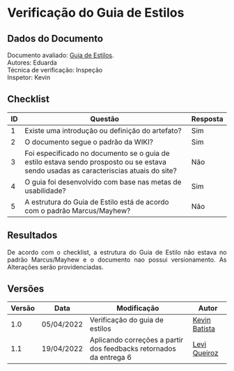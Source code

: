 # Verificação do Guia de Estilos

## Dados do Documento
Documento avaliado: [Guia de Estilos](../analise_requisitos/GuiaEstilo.md). <br>
Autores: Eduarda<br>
Técnica de verificação: Inspeção<br>
Inspetor: Kevin<br>

## Checklist
|ID|Questão|Resposta|
|--|--|--|
|1|Existe uma introdução ou definição do artefato?|Sim|
|2|O documento segue o padrão da WIKI?|Sim|
|3|Foi especificado no documento se o guia de estilo estava sendo prosposto ou se estava sendo usadas as caracteriscias atuais do site?|Não|
|4|O guia foi desenvolvido com base nas metas de usabilidade?|Sim|
|5|A estrutura do Guia de Estilo está de acordo com o padrão Marcus/Mayhew?|Não|

## Resultados
<div style="text-align: justify">
De acordo com o checklist, a estrutura do Guia de Estilo não estava no padrão Marcus/Mayhew e o documento nao possui versionamento. As Alterações serão providenciadas. 
</div>

## Versões
| Versão | Data | Modificação | Autor |
|--|--|--|--|
| 1.0 | 05/04/2022 | Verificação do guia de estilos|[Kevin Batista](https://github.com/k3vin-batista) |
|1.1|19/04/2022| Aplicando correções a partir dos feedbacks retornados da entrega 6 | [Levi Queiroz](https://github.com/LeviQ27)||
